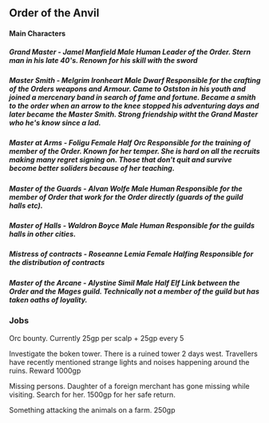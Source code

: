## Order of the Anvil

#### Main Characters
##### Grand Master - Jamel Manfield Male Human Leader of the Order. Stern man in his late 40's. Renown for his skill with the sword

##### Master Smith - Melgrim Ironheart Male Dwarf Responsible for the crafting of the Orders weapons and Armour. Came to Ostston in his youth and joined a mercenary band in search of fame and fortune. Became a smith to the order when an arrow to the knee stopped his adventuring days and later became the Master Smith. Strong friendship witht the Grand Master who he's know since a lad.

##### Master at Arms - Foligu Female Half Orc Responsible for the training of member of the Order. Known for her temper. She is hard on all the recruits making many regret signing on. Those that don't quit and survive become better soliders because of her teaching.

##### Master of the Guards - Alvan Wolfe Male Human Responsible for the member of Order that work for the Order directly (guards of the guild halls etc).

##### Master of Halls - Waldron Boyce Male Human Responsible for the guilds halls in other cities.

##### Mistress of contracts - Roseanne Lemia Female Halfing Responsible for the distribution of contracts

##### Master of the Arcane - Alystine Simil Male Half Elf Link between the Order and the Mages guild. Technically not a member of the guild but has taken oaths of loyality.

### Jobs

Orc bounty. Currently 25gp per scalp + 25gp every 5

Investigate the boken tower. There is a ruined tower 2 days west. Travellers have recently mentioned strange lights and noises happening around the ruins. Reward 1000gp

Missing persons. Daughter of a foreign merchant has gone missing while visiting. Search for her. 1500gp for her safe return.

Something attacking the animals on a farm. 250gp
